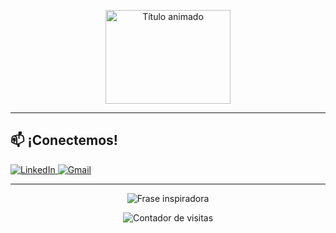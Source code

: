 <!-- Encabezado con animación -->
<p align="center">
  <img src="https://previews.123rf.com/images/zaalevych/zaalevych2407/zaalevych240700281/231812748-ilustraci%C3%B3n-de-vector-de-dise%C3%B1o-de-ping%C3%BCino-de-pie-en-estilo-pixel-art-adorable.jpg" alt="Título animado" width="200" height="150"/>
</p>


---

<!-- Sección: Contacto -->
## 📫 **¡Conectemos!**
<p align="left">
  <a href="www.linkedin.com/in/dscarlos" target="_blank">
    <img src="https://img.shields.io/badge/LinkedIn-0077B5?style=for-the-badge&logo=linkedin&logoColor=white" alt="LinkedIn"/>
  </a>
  <a href="mailto:litos@yellowpenguin.ninja">
    <img src="https://img.shields.io/badge/Gmail-D14836?style=for-the-badge&logo=gmail&logoColor=white" alt="Gmail"/>
  </a>
</p>

---

<!-- Pie de página con frase inspiradora -->
<p align="center">
  <img src="https://quotes-github-readme.vercel.app/api?type=horizontal&theme=radical&quote=slef.dislexia = true" alt="Frase inspiradora"/>
</p>

<p align="center"> 
  <img src="https://komarev.com/ghpvc/?username=[TU_USERNAME]&label=👀+Visitantes&color=FFD700" alt="Contador de visitas"/>
</p>
